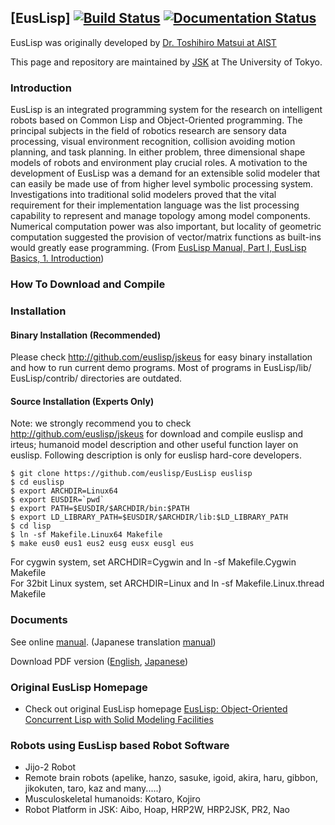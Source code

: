 ## [EusLisp] [![Build Status](https://app.travis-ci.com/euslisp/EusLisp.svg?branch=master)](https://app.travis-ci.com/euslisp/EusLisp) [![Documentation Status](https://readthedocs.org/projects/euslisp/badge/?version=latest)](https://euslisp.readthedocs.io/en/latest/?badge=latest)

EusLisp was originally developed by [Dr. Toshihiro Matsui at AIST](http://staff.aist.go.jp/t.matsui/ )

This page and repository are maintained by [JSK](http://www.jsk.t.u-tokyo.ac.jp ) at The University of Tokyo.

### Introduction

EusLisp is an integrated programming system for the research on intelligent robots based on Common Lisp and Object-Oriented programming. The principal subjects in the field of robotics research are sensory data processing, visual environment recognition, collision avoiding motion planning, and task planning. In either problem, three dimensional shape models of robots and environment play crucial roles. A motivation to the development of EusLisp was a demand for an extensible solid modeler that can easily be made use of from higher level symbolic processing system. Investigations into traditional solid modelers proved that the vital requirement for their implementation language was the list processing capability to represent and manage topology among model components. Numerical computation power was also important, but locality of geometric computation suggested the provision of vector/matrix functions as built-ins would greatly ease programming. (From [EusLisp Manual, Part I, EusLisp Basics, 1. Introduction](http://staff.aist.go.jp/t.matsui/eus/intro/eusintro.html ))

### How To Download and Compile

### Installation

#### Binary Installation (Recommended)

Please check http://github.com/euslisp/jskeus for easy binary installation and how to run current
demo programs. Most of programs in EusLisp/lib/ EusLisp/contrib/ directories are outdated.

#### Source Installation (Experts Only)

Note: we strongly recommend you to check http://github.com/euslisp/jskeus for download and compile euslisp and irteus; humanoid model description and other useful function layer on euslisp. Following description is only for euslisp hard-core developers.


```
$ git clone https://github.com/euslisp/EusLisp euslisp
$ cd euslisp
$ export ARCHDIR=Linux64
$ export EUSDIR=`pwd`
$ export PATH=$EUSDIR/$ARCHDIR/bin:$PATH
$ export LD_LIBRARY_PATH=$EUSDIR/$ARCHDIR/lib:$LD_LIBRARY_PATH
$ cd lisp
$ ln -sf Makefile.Linux64 Makefile
$ make eus0 eus1 eus2 eusg eusx eusgl eus
```

For cygwin system, set ARCHDIR=Cygwin and ln -sf Makefile.Cygwin Makefile<br>
For 32bit Linux system, set ARCHDIR=Linux and ln -sf Makefile.Linux.thread Makefile

### Documents

See online [manual](http://euslisp.github.io/EusLisp/manual.html). (Japanese translation [manual](http://euslisp.github.io/EusLisp/jmanual.html))

Download PDF version ([English](https://github.com/euslisp/EusLisp/raw/master/doc/latex/manual.pdf), [Japanese](https://github.com/euslisp/EusLisp/raw/master/doc/jlatex/jmanual.pdf))

### Original EusLisp Homepage

* Check out original EusLisp homepage [EusLisp: Object-Oriented Concurrent Lisp with Solid Modeling Facilities](http://staff.aist.go.jp/t.matsui/eus/ )

### Robots using EusLisp based Robot Software

- Jijo-2 Robot
- Remote brain robots (apelike, hanzo, sasuke, igoid, akira, haru, gibbon, jikokuten, taro, kaz and many.....)
- Musculoskeletal humanoids:  Kotaro, Kojiro
- Robot Platform in JSK: Aibo, Hoap, HRP2W, HRP2JSK, PR2, Nao
